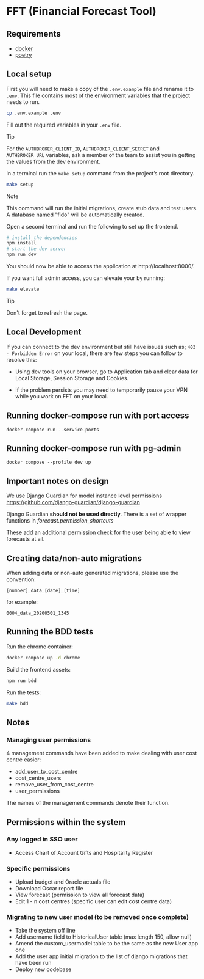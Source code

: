 # FFT (Financial Forecast Tool)

## Requirements

- [docker](https://docs.docker.com/engine/install/)
- [poetry](https://python-poetry.org/docs/#installation)

## Local setup

First you will need to make a copy of the `.env.example` file and rename it to `.env`.
This file contains most of the environment variables that the project needs to run.

```bash
cp .env.example .env
```

Fill out the required variables in your `.env` file.

> [!TIP]
> For the `AUTHBROKER_CLIENT_ID`, `AUTHBROKER_CLIENT_SECRET` and `AUTHBROKER_URL`
> variables, ask a member of the team to assist you in getting the values from the dev
> environment.

In a terminal run the `make setup` command from the project’s root directory.

```bash
make setup
```

> [!NOTE]
> This command will run the initial migrations, create stub data and test users.
> A database named "fido" will be automatically created.

Open a second terminal and run the following to set up the frontend.

```bash
# install the dependencies
npm install
# start the dev server
npm run dev
```

You should now be able to access the application at http://localhost:8000/.

If you want full admin access, you can elevate your by running:

```bash
make elevate
```

> [!TIP]
> Don't forget to refresh the page.

## Local Development

If you can connect to the dev environment but still have issues such as; `403 - Forbidden Error` on your local, there are few steps you can follow to resolve this:

- Using dev tools on your browser, go to Application tab and clear data for Local Storage, Session Storage and Cookies.

- If the problem persists you may need to temporarily pause your VPN while you work on FFT on your local.

## Running docker-compose run with port access

```
docker-compose run --service-ports
```

## Running docker-compose run with pg-admin

```
docker compose --profile dev up
```

## Important notes on design

We use Django Guardian for model instance level permissions https://github.com/django-guardian/django-guardian

Django Guardian **should not be used directly**. There is a set of wrapper functions in _forecast.permission_shortcuts_

These add an additional permission check for the user being able to view forecasts at all.

## Creating data/non-auto migrations

When adding data or non-auto generated migrations, please use the convention:

```
[number]_data_[date]_[time]
```

for example:

```
0004_data_20200501_1345
```

## Running the BDD tests

Run the chrome container:

```bash
docker compose up -d chrome
```

Build the frontend assets:

```bash
npm run bdd
```

Run the tests:

```bash
make bdd
```

## Notes

### Managing user permissions

4 management commands have been added to make dealing with user cost centre easier:

- add_user_to_cost_centre
- cost_centre_users
- remove_user_from_cost_centre
- user_permissions

The names of the management commands denote their function.

## Permissions within the system

### Any logged in SSO user

- Access Chart of Account Gifts and Hospitality Register

### Specific permissions

- Upload budget and Oracle actuals file
- Download Oscar report file
- View forecast (permission to view all forecast data)
- Edit 1 - n cost centres (specific user can edit cost centre data)

### Migrating to new user model (to be removed once complete)

- Take the system off line
- Add username field to HistoricalUser table (max length 150, allow null)
- Amend the custom_usermodel table to be the same as the new User app one
- Add the user app initial migration to the list of django migrations that have been run
- Deploy new codebase
